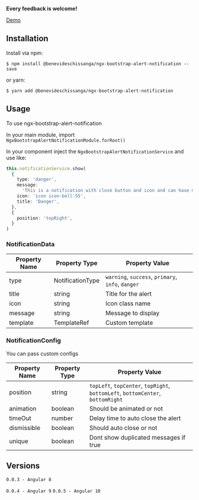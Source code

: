 **Every feedback is welcome!**

[Demo](https://benevideslecontes.github.io/ngx-bootstrap-alert-notification/)

## Installation

Install via npm:

```shell
$ npm install @benevideschissanga/ngx-bootstrap-alert-notification --save
```

or yarn:

```shell
$ yarn add @benevideschissanga/ngx-bootstrap-alert-notification
```

## Usage

To use ngx-bootstrap-alert-notification

In your main module, import `NgxBootstrapAlertNotificationModule.forRoot()`

In your component inject the `NgxBootstrapAlertNotificationService` and use like:

```typescript
this.notificationService.show(
  {
    type: 'danger',
    message:
      'This is a notification with close button and icon and can have many lines.',
    icon: 'icon icon-bell-55',
    title: 'Danger',
  },
  {
    position: 'topRight',
  }
)
```

### NotificationData

| Property Name | Property Type    | Property Value                                    |
| ------------- | ---------------- | ------------------------------------------------- |
| type          | NotificationType | `warning`, `success`, `primary`, `info`, `danger` |
| title         | string           | Title for the alert                               |
| icon          | string           | Icon class name                                   |
| message       | string           | Message to display                                |
| template      | TemplateRef<any> | Custom template                                   |

### NotificationConfig

You can pass custom configs

| Property Name | Property Type | Property Value                                                                  |
| ------------- | ------------- | ------------------------------------------------------------------------------- |
| position      | string        | `topLeft`, `topCenter`, `topRight`, `bottomLeft`, `bottomCenter`, `bottomRight` |
| animation     | boolean       | Should be animated or not                                                       |
| timeOut       | number        | Delay time to auto close the alert                                              |
| dismissible   | boolean       | Should auto close or not                                                        |
| unique        | boolean       | Dont show duplicated messages if true                                           |

## Versions

`0.0.3 - Angular 8`

`0.0.4 - Angular 9`
`0.0.5 - Angular 10`
